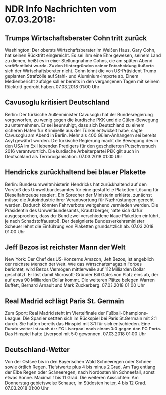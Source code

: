 # NDR Info Nachrichten vom 07.03.2018:


## Trumps Wirtschaftsberater Cohn tritt zurück
Washington: Der oberste Wirtschaftsberater im Weißen Haus, Gary Cohn, hat seinen Rücktritt eingereicht. Es sei ihm eine Ehre gewesen, seinem Land zu dienen, heißt es in einer Stellungnahme Cohns, die am späten Abend veröffentlicht wurde. Zu den Hintergründen seiner Entscheidung äußerte sich der Wirtschaftsberater nicht. Cohn lehnt die von US-Präsident Trump geplanten Strafzölle auf Stahl- und Aluminium-Importe ab. Einem Medienbericht zufolge soll er bereits in den vergangenen Tagen mit seinem Rücktritt gedroht haben. 07.03.2018 01:00 Uhr 

## Cavusoglu kritisiert Deutschland
Berlin: Der türkische Außenminister Cavusoglu hat der Bundesregierung vorgeworfen, zu wenig gegen die kurdische PKK und die Gülen-Bewegung zu unternehmen. Er sei beunruhigt, dass sich Deutschland zu einem sicheren Hafen für Kriminelle aus der Türkei entwickelt habe, sagte Cavusoglu am Abend in Berlin. Mehr als 400 Gülen-Anhängern sei bereits Asyl gewährt worden. Die türkische Regierung macht die Bewegung des in den USA im Exil lebenden Predigers für den gescheiterten Putschversuch 2016 verantwortlich. Die kurdische Arbeiterpartei PKK gilt auch in Deutschland als Terrororganisation. 07.03.2018 01:00 Uhr 

## Hendricks zurückhaltend bei blauer Plakette
Berlin: Bundesumweltministerin Hendricks hat zurückhaltend auf den Vorstoß des Umweltbundesamtes für eine gestaffelte Plaketten-Lösung für Dieselfahrzeuge reagiert. Ein Sprecher der Ministerin erklärte, zunächst müsse die Autoindustrie ihrer Verantwortung für Nachrüstungen gerecht werden. Dadurch könnten Fahrverbote weitgehend vermieden werden. Die Präsidentin des Umweltbundesamts, Krautzberger, hatte sich dafür ausgesprochen, dass der Bund zwei verschiedene blaue Plaketten einführt, je nach Schadstoffausstoß. Der designierte Bundesverkehrsminister Scheuer lehnt die Einführung von Plaketten grundsätzlich ab. 07.03.2018 01:00 Uhr 

## Jeff Bezos ist reichster Mann der Welt
New York: Der Chef des US-Konzerns Amazon, Jeff Bezos, ist angeblich der reichste Mensch der Welt. Wie das Wirtschaftsmagazin Forbes berichtet, wird Bezos Vermögen mittlerweile auf 112 Milliarden Dollar geschätzt. Er löst damit Microsoft-Gründer Bill Gates von Platz eins ab, der auf etwa 90 Milliarden Dollar kommt. Die weiteren Plätze belegen Warren Buffett, Bernard Arnault und Mark Zuckerberg. 07.03.2018 01:00 Uhr 

## Real Madrid schlägt Paris St. Germain
Zum Sport:		Real Madrid steht im Viertelfinale der Fußball-Champions-League. Die Spanier setzten sich im Rückspiel bei Paris St.Germain mit 2:1 durch. Sie hatten bereits das Hinspiel mit 3:1 für sich entschieden. Eine Runde weiter ist auch der FC Liverpool nach einem 0:0 gegen den FC Porto. Das Hinspiel hatte Liverpool mit 5:0 gewonnen. 07.03.2018 01:00 Uhr 

## Deutschland-Wetter
Von der Ostsee bis in den Bayerischen Wald Schneeregen oder Schnee sowie örtlich Regen. Tiefstwerte plus 4 bis minus 2 Grad. Am Tag entlang der Elbe Regen oder Schneeregen, nach Nordosten hin Schneefall, sonst etwas Sonne. Maximal 1 bis 11 Grad. Die weiteren Aussichten: Am Donnerstag gebietsweise Schauer, im Südosten heiter, 4 bis 12 Grad. 07.03.2018 01:00 Uhr 
